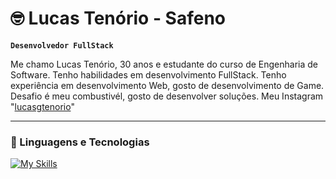 # 🤓 Lucas Tenório - Safeno

**`Desenvolvedor FullStack`**


Me chamo Lucas Tenório, 30 anos e estudante do curso de Engenharia de Software. Tenho habilidades em desenvolvimento FullStack. Tenho experiência em desenvolvimento Web, gosto de desenvolvimento de Game. Desafio é meu combustivél, gosto de desenvolver soluções.
Meu Instagram "[lucasgtenorio](https://www.instagram.com/lucasgtenorio)"

---

### 🤖 Linguagens e Tecnologias
[![My Skills](https://skillicons.dev/icons?i=php,laravel,html,css,javascript,mysql,bootstrap,linux,aws,gcp,java,python,blender,c,ubuntu,debian,discord,docker,git,npm,bash,sass,eclipse,vscode,tailwind,&perline=5)](https://skillicons.dev)


<br/>
<br/>


